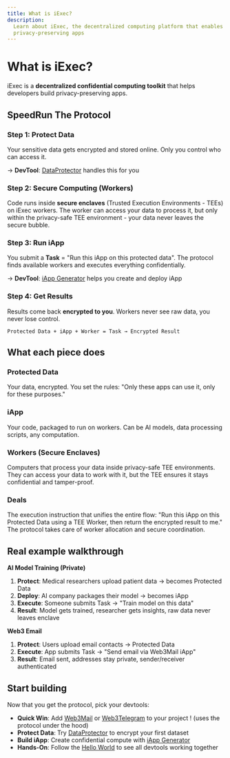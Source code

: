 ```yaml
---
title: What is iExec?
description:
  Learn about iExec, the decentralized computing platform that enables
  privacy-preserving apps
---
```


# What is iExec?

iExec is a **decentralized confidential computing toolkit** that helps
developers build privacy-preserving apps.

## SpeedRun The Protocol

### Step 1: Protect Data

Your sensitive data gets encrypted and stored online. Only you control who can
access it.

→ **DevTool**: [DataProtector](/references/dataProtector) handles this for you

### Step 2: Secure Computing (Workers)

Code runs inside **secure enclaves** (Trusted Execution Environments - TEEs) on
iExec workers. The worker can access your data to process it, but only within
the privacy-safe TEE environment - your data never leaves the secure bubble.

### Step 3: Run iApp

You submit a **Task** = "Run this iApp on this protected data". The protocol
finds available workers and executes everything confidentially.

→ **DevTool**: [iApp Generator](/references/iapp-generator) helps you create and
deploy iApp

### Step 4: Get Results

Results come back **encrypted to you**. Workers never see raw data, you never
lose control.

```
Protected Data + iApp + Worker = Task → Encrypted Result
```

## What each piece does

### **Protected Data**

Your data, encrypted. You set the rules: "Only these apps can use it, only for
these purposes."

### **iApp**

Your code, packaged to run on workers. Can be AI models, data processing
scripts, any computation.

### **Workers (Secure Enclaves)**

Computers that process your data inside privacy-safe TEE environments. They can
access your data to work with it, but the TEE ensures it stays confidential and
tamper-proof.

### **Deals**

The execution instruction that unifies the entire flow: "Run this iApp on this
Protected Data using a TEE Worker, then return the encrypted result to me." The
protocol takes care of worker allocation and secure coordination.

## Real example walkthrough

**AI Model Training (Private)**

1. **Protect**: Medical researchers upload patient data → becomes Protected Data
2. **Deploy**: AI company packages their model → becomes iApp
3. **Execute**: Someone submits Task → "Train model on this data"
4. **Result**: Model gets trained, researcher gets insights, raw data never
   leaves enclave

**Web3 Email**

1. **Protect**: Users upload email contacts → Protected Data
2. **Execute**: App submits Task → "Send email via Web3Mail iApp"
3. **Result**: Email sent, addresses stay private, sender/receiver authenticated

## Start building

Now that you get the protocol, pick your devtools:

- **Quick Win**: Add [Web3Mail](/references/web3mail) or
  [Web3Telegram](/references/web3telegram) to your project ! (uses the protocol
  under the hood)
- **Protect Data**: Try [DataProtector](/references/dataProtector) to encrypt
  your first dataset
- **Build iApp**: Create confidential compute with
  [iApp Generator](/references/iapp-generator)
- **Hands-On**: Follow the [Hello World](/get-started/helloWorld) to see all
  devtools working together
